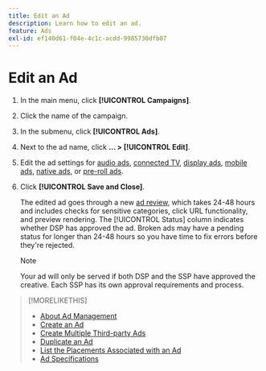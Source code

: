 ```yaml
---
title: Edit an Ad
description: Learn how to edit an ad.
feature: Ads
exl-id: ef140d61-f04e-4c1c-acdd-9985730dfb07
---
```

# Edit an Ad

1. In the main menu, click **[!UICONTROL Campaigns]**.
1. Click the name of the campaign.
1. In the submenu, click **[!UICONTROL Ads]**.
1. Next to the ad name, click  **... > [!UICONTROL Edit]**.
1. Edit the ad settings for [audio ads](ad-settings-audio.md), [connected TV](ad-settings-connected-tv.md), [display ads](ad-settings-display.md), [mobile ads](ad-settings-mobile.md), [native ads](ad-settings-native.md), or [pre-roll ads](ad-settings-pre-roll.md).
1. Click **[!UICONTROL Save and Close]**.

   The edited ad goes through a new [ad review](ad-about.md), which takes 24-48 hours and includes checks for sensitive categories, click URL functionality, and preview rendering. The [!UICONTROL Status] column indicates whether DSP has approved the ad. Broken ads may have a pending status for longer than 24-48 hours so you have time to fix errors before they're rejected.

   >[!NOTE]
   >
   >Your ad will only be served if both DSP and the SSP have approved the creative. Each SSP has its own approval requirements and process.

>[!MORELIKETHIS]
>
>* [About Ad Management](ad-about.md)
>* [Create an Ad](ad-create.md)
>* [Create Multiple Third-party Ads](ad-create-third-party.md)
>* [Duplicate an Ad](ad-duplicate.md)
>* [List the Placements Associated with an Ad](ad-list-placements.md)
>* [Ad Specifications](/help/dsp/assets/ad-specs.pdf)
